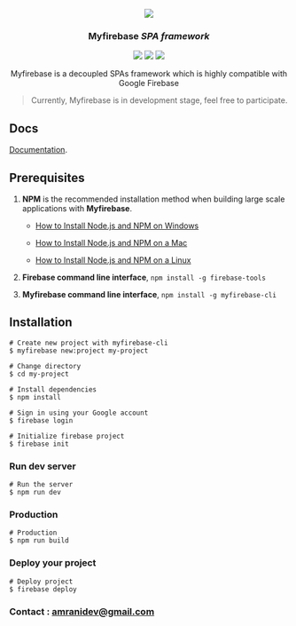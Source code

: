 <p align="center">
<img src = "http://i.imgur.com/eui4MCQ.png">
</p>

<h3 align="center"><b>Myfirebase</b> <i> SPA framework</i></h3>

<p align="center">
<img src="https://img.shields.io/npm/v/myfirebase.svg">
<img src="https://img.shields.io/npm/dt/myfirebase.svg">
<img src="https://img.shields.io/npm/l/myfirebase.svg">
</p>

<p align="center">Myfirebase is a decoupled SPAs framework which is highly compatible with Google Firebase</p>

> Currently, Myfirebase is in development stage, feel free to participate.

## Docs

[Documentation](https://myfirebase.github.io).

## Prerequisites

1. **NPM** is the recommended installation method when building large scale applications with **Myfirebase**.

   - [How to Install Node.js and NPM on Windows](http://blog.teamtreehouse.com/install-node-js-npm-windows)

   - [How to Install Node.js and NPM on a Mac](http://blog.teamtreehouse.com/install-node-js-npm-mac)

   - [How to Install Node.js and NPM on a Linux](http://blog.teamtreehouse.com/install-node-js-npm-linux)

2. **Firebase command line interface**, `npm install -g firebase-tools`

3. **Myfirebase command line interface**, `npm install -g myfirebase-cli`

## Installation

```shell
# Create new project with myfirebase-cli
$ myfirebase new:project my-project

# Change directory
$ cd my-project

# Install dependencies
$ npm install

# Sign in using your Google account
$ firebase login

# Initialize firebase project
$ firebase init
```

### Run dev server

```shell
# Run the server
$ npm run dev
```

### Production


```shell
# Production
$ npm run build
```

### Deploy your project

```shell
# Deploy project
$ firebase deploy
```

### Contact : amranidev@gmail.com

